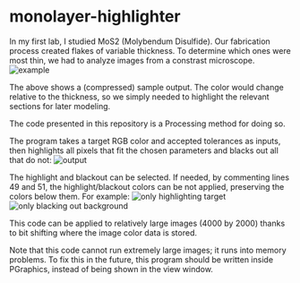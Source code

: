 # monolayer-highlighter

In my first lab, I studied MoS2 (Molybendum Disulfide). Our fabrication process created flakes of variable thickness. To determine which ones were most thin, we had to analyze images from a constrast microscope.
![example](http://i.imgur.com/tJCGvRs.jpg)

The above shows a (compressed) sample output. The color would change relative to the thickness, so we simply needed to highlight the relevant sections for later modeling.

The code presented in this repository is a Processing method for doing so.

The program takes a target RGB color and accepted tolerances as inputs, then highlights all pixels that fit the chosen parameters and blacks out all that do not:
![output](http://i.imgur.com/CKpkzH3.jpg)

The highlight and blackout can be selected. If needed, by commenting lines 49 and 51, the highlight/blackout colors can be not applied, preserving the colors below them. For example:
![only highlighting target](http://i.imgur.com/k0TjECz.jpg)
![only blacking out background](http://i.imgur.com/uiuRLb8.jpg)

This code can be applied to relatively large images (4000 by 2000) thanks to bit shifting where the image color data is stored.

Note that this code cannot run extremely large images; it runs into memory problems. To fix this in the future, this program should be written inside PGraphics, instead of being shown in the view window.
